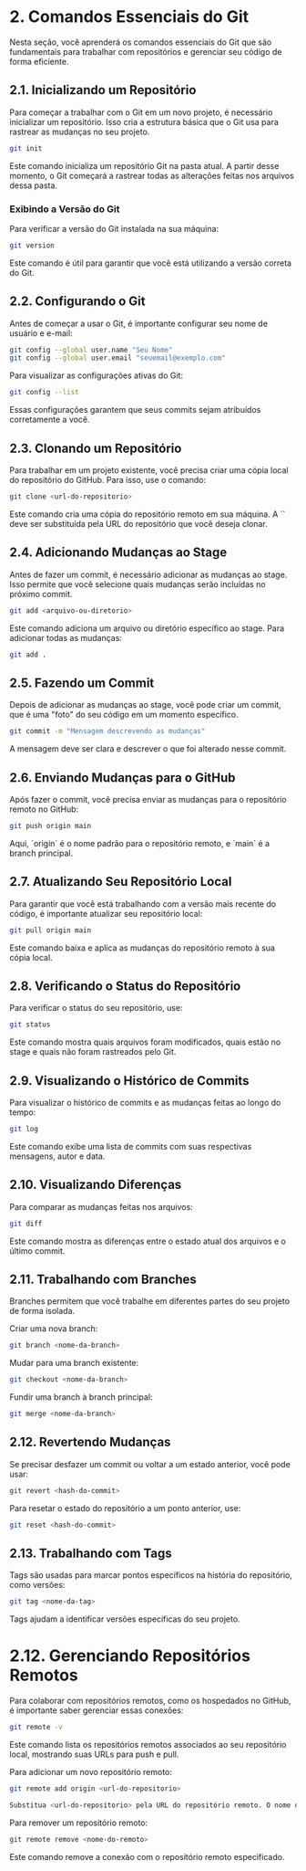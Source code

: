 # 2. Comandos Essenciais do Git

Nesta seção, você aprenderá os comandos essenciais do Git que são fundamentais para trabalhar com repositórios e gerenciar seu código de forma eficiente.

## 2.1. Inicializando um Repositório

Para começar a trabalhar com o Git em um novo projeto, é necessário inicializar um repositório. Isso cria a estrutura básica que o Git usa para rastrear as mudanças no seu projeto.

```bash
git init
```

Este comando inicializa um repositório Git na pasta atual. A partir desse momento, o Git começará a rastrear todas as alterações feitas nos arquivos dessa pasta.

### Exibindo a Versão do Git

Para verificar a versão do Git instalada na sua máquina:

```bash
git version
```

Este comando é útil para garantir que você está utilizando a versão correta do Git.

## 2.2. Configurando o Git

Antes de começar a usar o Git, é importante configurar seu nome de usuário e e-mail:

```bash
git config --global user.name "Seu Nome"
git config --global user.email "seuemail@exemplo.com"
```

Para visualizar as configurações ativas do Git:

```bash
git config --list
```

Essas configurações garantem que seus commits sejam atribuídos corretamente a você.

## 2.3. Clonando um Repositório

Para trabalhar em um projeto existente, você precisa criar uma cópia local do repositório do GitHub. Para isso, use o comando:

```bash
git clone <url-do-repositorio>
```

Este comando cria uma cópia do repositório remoto em sua máquina. A \`<url-do-repositorio>\` deve ser substituída pela URL do repositório que você deseja clonar.

## 2.4. Adicionando Mudanças ao Stage

Antes de fazer um commit, é necessário adicionar as mudanças ao stage. Isso permite que você selecione quais mudanças serão incluídas no próximo commit.

```bash
git add <arquivo-ou-diretorio>
```

Este comando adiciona um arquivo ou diretório específico ao stage. Para adicionar todas as mudanças:

```bash
git add .
```

## 2.5. Fazendo um Commit

Depois de adicionar as mudanças ao stage, você pode criar um commit, que é uma "foto" do seu código em um momento específico.

```bash
git commit -m "Mensagem descrevendo as mudanças"
```

A mensagem deve ser clara e descrever o que foi alterado nesse commit.

## 2.6. Enviando Mudanças para o GitHub

Após fazer o commit, você precisa enviar as mudanças para o repositório remoto no GitHub:

```bash
git push origin main
```

Aqui, \`origin\` é o nome padrão para o repositório remoto, e \`main\` é a branch principal.

## 2.7. Atualizando Seu Repositório Local

Para garantir que você está trabalhando com a versão mais recente do código, é importante atualizar seu repositório local:

```bash
git pull origin main
```

Este comando baixa e aplica as mudanças do repositório remoto à sua cópia local.

## 2.8. Verificando o Status do Repositório

Para verificar o status do seu repositório, use:

```bash
git status
```

Este comando mostra quais arquivos foram modificados, quais estão no stage e quais não foram rastreados pelo Git.

## 2.9. Visualizando o Histórico de Commits

Para visualizar o histórico de commits e as mudanças feitas ao longo do tempo:

```bash
git log
```

Este comando exibe uma lista de commits com suas respectivas mensagens, autor e data.

## 2.10. Visualizando Diferenças

Para comparar as mudanças feitas nos arquivos:

```bash
git diff
```

Este comando mostra as diferenças entre o estado atual dos arquivos e o último commit.

## 2.11. Trabalhando com Branches

Branches permitem que você trabalhe em diferentes partes do seu projeto de forma isolada.

Criar uma nova branch:

```bash
git branch <nome-da-branch>
```

Mudar para uma branch existente:

```bash
git checkout <nome-da-branch>
```

Fundir uma branch à branch principal:

```bash
git merge <nome-da-branch>
```

## 2.12. Revertendo Mudanças

Se precisar desfazer um commit ou voltar a um estado anterior, você pode usar:

```bash
git revert <hash-do-commit>
```

Para resetar o estado do repositório a um ponto anterior, use:

```bash
git reset <hash-do-commit>
```

## 2.13. Trabalhando com Tags

Tags são usadas para marcar pontos específicos na história do repositório, como versões:

```bash
git tag <nome-da-tag>
```

Tags ajudam a identificar versões específicas do seu projeto.

# 2.12. Gerenciando Repositórios Remotos

Para colaborar com repositórios remotos, como os hospedados no GitHub, é importante saber gerenciar essas conexões:

```bash
git remote -v
```
Este comando lista os repositórios remotos associados ao seu repositório local, mostrando suas URLs para push e pull.

Para adicionar um novo repositório remoto:

```bash
git remote add origin <url-do-repositorio>

Substitua <url-do-repositorio> pela URL do repositório remoto. O nome origin é um alias comum para o repositório remoto principal.

```
Para remover um repositório remoto:

```bash
git remote remove <nome-do-remoto>
```
Este comando remove a conexão com o repositório remoto especificado.



